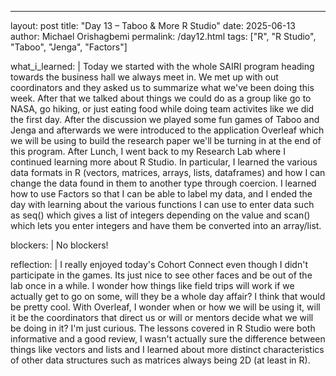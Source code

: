 ---
layout: post
title: "Day 13 – Taboo & More R Studio"
date: 2025-06-13
author: Michael Orishagbemi
permalink: /day12.html
tags: ["R", "R Studio", "Taboo", "Jenga", "Factors"]

what_i_learned: |
  Today we started with the whole SAIRI program heading towards the business hall we always meet in. We met up with out coordinators and they asked us to summarize what we've been doing this week. After that we talked about things we could do as a group like go to NASA, go hiking, or just eating food while doing team activites like we did the first day. After the discussion we played some fun games of Taboo and Jenga and afterwards we were introduced to the application Overleaf which we will be using to build the research paper we'll be turning in at the end of this program. After Lunch, I went back to my Research Lab where I continued learning more about R Studio. In particular, I learned the various data formats in R (vectors, matrices, arrays, lists, dataframes) and how I can change the data found in them to another type through coercion. I learned how to use Factors so that I can be able to label my data, and I ended the day with learning about the various functions I can use to enter data such as seq() which gives a list of integers depending on the value and scan() which lets you enter integers and have them be converted into an array/list.
 
blockers: |
  No blockers!

reflection: |
  I really enjoyed today's Cohort Connect even though I didn't participate in the games. Its just nice to see other faces and be out of the lab once in a while. I wonder how things like field trips will work if we actually get to go on some, will they be a whole day affair? I think that would be pretty cool. With Overleaf, I wonder when or how we will be using it, will it be the coordinators that direct us or will or mentors decide what we will be doing in it? I'm just curious. The lessons covered in R Studio were both informative and a good review, I wasn't actually sure the difference between things like vectors and lists and I learned about more distinct characteristics of other data structures such as matrices always being 2D (at least in R).
